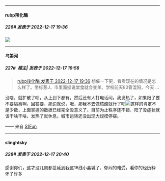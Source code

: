 

*****

####  rubp羧化酶  
##### 226#       发表于 2022-12-17 19:36

<img src="https://static.saraba1st.com/image/smiley/face2017/001.png" referrerpolicy="no-referrer">



*****

####  乌第河  
##### 227#         楼主| 发表于 2022-12-17 19:58

<blockquote><a href="httphttps://bbs.saraba1st.com/2b/forum.php?mod=redirect&amp;goto=findpost&amp;pid=58982347&amp;ptid=2108783" target="_blank">rubp羧化酶 发表于 2022-12-17 19:36</a>
想催一下更，看看现在的情况是怎么样了。坐标葱J，市里面据说堂食就会变羊。学校前天83管混阳，今天 ...</blockquote>
没啥，就扩散了呗，从上到下都有，然后还有人打电话问，我发热了，如果阳了要不要隔离啊，回答要，那边就说，哦，那我不去做核酸就行了吧<img src="https://static.saraba1st.com/image/smiley/face2017/002.png" referrerpolicy="no-referrer">这样的肯定不是少数，上面掌握的数据已经完全没意义了。目前为止秩序还不错，阳了没症状就该干啥干啥，发热了就休息，城市运转还没出现大规模停摆。

—— 来自 [S1Fun](https://s1fun.koalcat.com)



*****

####  slinghtsky  
##### 228#       发表于 2022-12-17 20:40

感谢你们，这才没几周都蔓延到我这18线小县城了，郁闷的难受，看你的经历释怀了许多

